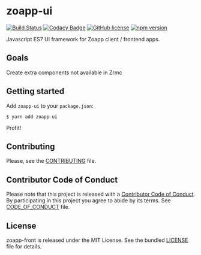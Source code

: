 # zoapp-ui

[![Build
Status](https://travis-ci.org/Zoapp/ui.svg?branch=master)](https://travis-ci.org/Zoapp/ui)
[![Codacy
Badge](https://api.codacy.com/project/badge/Grade/213fd0cba50f425fb159120fdff19a22)](https://www.codacy.com/app/zoapp/ui?utm_source=github.com&amp;utm_medium=referral&amp;utm_content=Zoapp/ui&amp;utm_campaign=Badge_Grade)
[![GitHub
license](https://img.shields.io/badge/license-MIT-blue.svg)](https://github.com/zoapp/ui/blob/master/LICENSE)
[![npm
version](https://badge.fury.io/js/zoapp-ui.svg)](https://badge.fury.io/js/zoapp-ui)

Javascript ES7 UI framework for Zoapp client / frontend apps.

## Goals

Create extra components not available in Zrmc


## Getting started

Add `zoapp-ui` to your `package.json`:

```
$ yarn add zoapp-ui
```

Profit!


## Contributing

Please, see the [CONTRIBUTING](CONTRIBUTING.md) file.


## Contributor Code of Conduct

Please note that this project is released with a [Contributor Code of
Conduct](http://contributor-covenant.org/). By participating in this project you
agree to abide by its terms. See [CODE_OF_CONDUCT](CODE_OF_CONDUCT.md) file.



## License

zoapp-front is released under the MIT License. See the bundled
[LICENSE](LICENSE) file for details.

